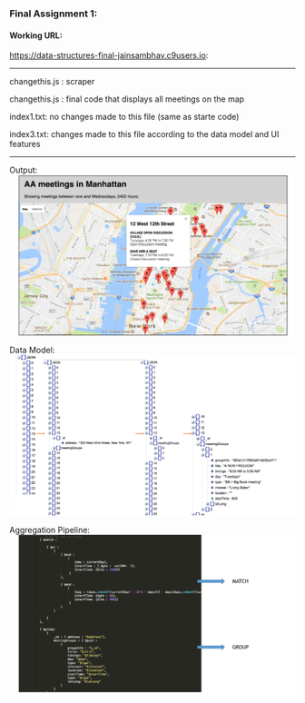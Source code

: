 ### Final Assignment 1:

#### Working URL:
https://data-structures-final-jainsambhav.c9users.io:

---


changethis.js : scraper 

changethis.js : final code that displays all meetings on the map

index1.txt: no changes made to this file (same as starte code)

index3.txt: changes made to this file according to the data model and UI features


---

Output:
![](output.jpg) 

Data Model: 
![](dataModel.jpg) 

Aggregation Pipeline:
![](aggregationPipeline.jpg)


